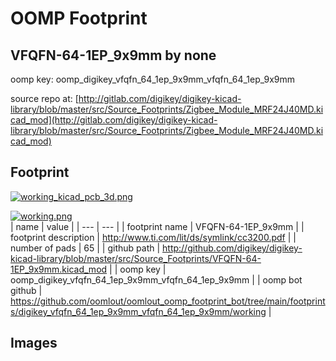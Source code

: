 # OOMP Footprint  
## VFQFN-64-1EP_9x9mm  by none  
  
oomp key: oomp_digikey_vfqfn_64_1ep_9x9mm_vfqfn_64_1ep_9x9mm  
  
source repo at: [http://gitlab.com/digikey/digikey-kicad-library/blob/master/src/Source_Footprints/Zigbee_Module_MRF24J40MD.kicad_mod](http://gitlab.com/digikey/digikey-kicad-library/blob/master/src/Source_Footprints/Zigbee_Module_MRF24J40MD.kicad_mod)  
## Footprint  
  
[![working_kicad_pcb_3d.png](working_kicad_pcb_3d_600.png)](working_kicad_pcb_3d.png)  
  
[![working.png](working_600.png)](working.png)  
| name | value | 
| --- | --- | 
| footprint name | VFQFN-64-1EP_9x9mm | 
| footprint description | http://www.ti.com/lit/ds/symlink/cc3200.pdf | 
| number of pads | 65 | 
| github path | http://github.com/digikey/digikey-kicad-library/blob/master/src/Source_Footprints/VFQFN-64-1EP_9x9mm.kicad_mod | 
| oomp key | oomp_digikey_vfqfn_64_1ep_9x9mm_vfqfn_64_1ep_9x9mm | 
| oomp bot github | https://github.com/oomlout/oomlout_oomp_footprint_bot/tree/main/footprints/digikey_vfqfn_64_1ep_9x9mm_vfqfn_64_1ep_9x9mm/working | 
## Images  
